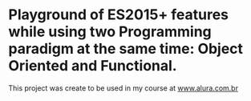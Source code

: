 # Playground of ES2015+ features while using two Programming paradigm at the same time: Object Oriented and Functional.

This project was create to be used in my course at www.alura.com.br